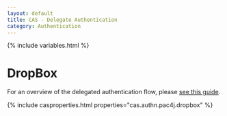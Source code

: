 ```yaml
---
layout: default
title: CAS - Delegate Authentication
category: Authentication
---
```


{% include variables.html %}

# DropBox

For an overview of the delegated authentication flow, please [see this guide](Delegate-Authentication.html).

{% include casproperties.html properties="cas.authn.pac4j.dropbox" %}
